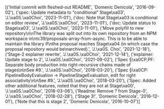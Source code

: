 [('Initial commit with fleshed-out README', 'Domenic Denicola', '2016-09-02'), ('spec: Update metadata to “conditional” Stage\xa03', 'J.\xa0S.\xa0Choi', '2023-11-01'), ('doc: Note that Stage\xa03 is conditional on editor review', 'J.\xa0S.\xa0Choi', '2023-11-01'), ('doc: Update status to Stage\xa03', 'J.\xa0S.\xa0Choi', '2023-11-01'), ('Move polyfill to new repository\n\nThe library was split out into its own repository from an NPM workspace in\ntc39/proposals-array-from-async. This is to be able to maintain the library if\nthe proposal reaches Stage\xa04 (in which case the proposal repository would be\narchived).', 'J.\xa0S. Choi', '2021-12-18'), ('Stage-2 explainer rewrite', 'J.\xa0S.\xa0Choi', '2021-12-14'), ('explainer: Update stage to 2', 'J.\xa0S.\xa0Choi', '2021-09-02'), ('Spec §\xa0CP,PF: Separate body production into right-recursive chains made of stages\n\nSee #9.', 'J.\xa0S.\xa0Choi', '2018-03-20'), ('Spec §\xa0CP: PipelineBodyEvaluation → PipelineStageEvaluation, edit for right associativity\n\nSee #9.', 'J.\xa0S.\xa0Choi', '2018-03-20'), ('Spec: Added other additional features, noted that they are not at Stage\xa00', 'J.\xa0S.\xa0Choi', '2018-03-06'), ('Readme: Remove ? from Stage-0', 'J.\xa0S.\xa0Choi', '2018-02-28'), ('Stage 3!', 'Domenic Denicola', '2016-12-01'), ('Note that this is stage 2', 'Domenic Denicola', '2016-10-07')]